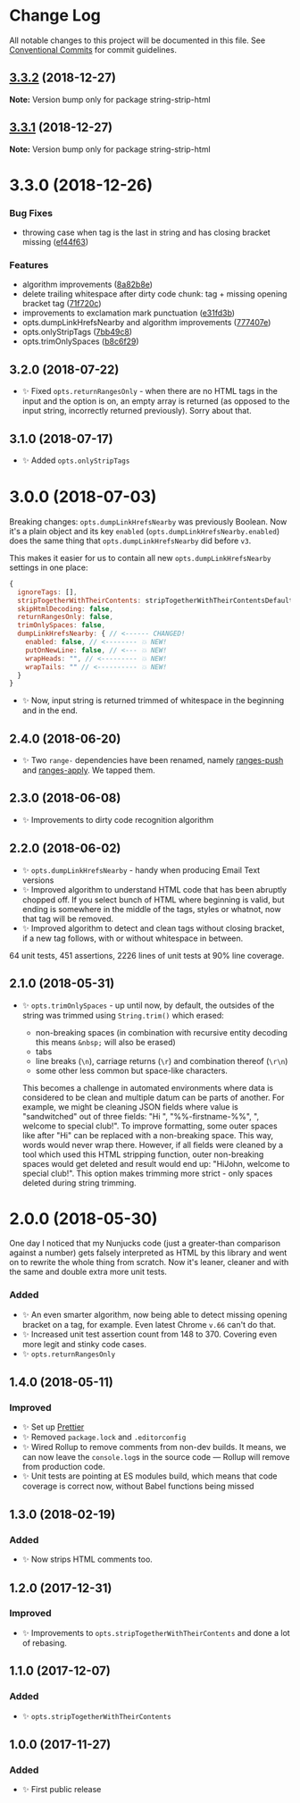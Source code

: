 # Change Log

All notable changes to this project will be documented in this file.
See [Conventional Commits](https://conventionalcommits.org) for commit guidelines.

## [3.3.2](https://bitbucket.org/codsen/codsen/src/master/packages/string-strip-html/compare/string-strip-html@3.3.1...string-strip-html@3.3.2) (2018-12-27)

**Note:** Version bump only for package string-strip-html





## [3.3.1](https://bitbucket.org/codsen/codsen/src/master/packages/string-strip-html/compare/string-strip-html@3.3.0...string-strip-html@3.3.1) (2018-12-27)

**Note:** Version bump only for package string-strip-html





# 3.3.0 (2018-12-26)


### Bug Fixes

* throwing case when tag is the last in string and has closing bracket missing ([ef44f63](https://bitbucket.org/codsen/codsen/src/master/packages/string-strip-html/commits/ef44f63))


### Features

* algorithm improvements ([8a82b8e](https://bitbucket.org/codsen/codsen/src/master/packages/string-strip-html/commits/8a82b8e))
* delete trailing whitespace after dirty code chunk: tag + missing opening bracket tag ([71f720c](https://bitbucket.org/codsen/codsen/src/master/packages/string-strip-html/commits/71f720c))
* improvements to exclamation mark punctuation ([e31fd3b](https://bitbucket.org/codsen/codsen/src/master/packages/string-strip-html/commits/e31fd3b))
* opts.dumpLinkHrefsNearby and algorithm improvements ([777407e](https://bitbucket.org/codsen/codsen/src/master/packages/string-strip-html/commits/777407e))
* opts.onlyStripTags ([7bb49c8](https://bitbucket.org/codsen/codsen/src/master/packages/string-strip-html/commits/7bb49c8))
* opts.trimOnlySpaces ([b8c6f29](https://bitbucket.org/codsen/codsen/src/master/packages/string-strip-html/commits/b8c6f29))





## 3.2.0 (2018-07-22)

- ✨ Fixed `opts.returnRangesOnly` - when there are no HTML tags in the input and the option is on, an empty array is returned (as opposed to the input string, incorrectly returned previously). Sorry about that.

## 3.1.0 (2018-07-17)

- ✨ Added `opts.onlyStripTags`

# 3.0.0 (2018-07-03)

Breaking changes: `opts.dumpLinkHrefsNearby` was previously Boolean. Now it's a plain object and its key `enabled` (`opts.dumpLinkHrefsNearby.enabled`) does the same thing that `opts.dumpLinkHrefsNearby` did before `v3`.

This makes it easier for us to contain all new `opts.dumpLinkHrefsNearby` settings in one place:

```js
{
  ignoreTags: [],
  stripTogetherWithTheirContents: stripTogetherWithTheirContentsDefaults,
  skipHtmlDecoding: false,
  returnRangesOnly: false,
  trimOnlySpaces: false,
  dumpLinkHrefsNearby: { // <------ CHANGED!
    enabled: false, // <-------- 💥 NEW!
    putOnNewLine: false, // <--- 💥 NEW!
    wrapHeads: "", // <--------- 💥 NEW!
    wrapTails: "" // <---------- 💥 NEW!
  }
}
```

- ✨ Now, input string is returned trimmed of whitespace in the beginning and in the end.

## 2.4.0 (2018-06-20)

- ✨ Two `range-` dependencies have been renamed, namely [ranges-push](https://www.npmjs.com/package/ranges-push) and [ranges-apply](https://www.npmjs.com/package/ranges-apply). We tapped them.

## 2.3.0 (2018-06-08)

- ✨ Improvements to dirty code recognition algorithm

## 2.2.0 (2018-06-02)

- ✨ `opts.dumpLinkHrefsNearby` - handy when producing Email Text versions
- ✨ Improved algorithm to understand HTML code that has been abruptly chopped off. If you select bunch of HTML where beginning is valid, but ending is somewhere in the middle of the tags, styles or whatnot, now that tag will be removed.
- ✨ Improved algorithm to detect and clean tags without closing bracket, if a new tag follows, with or without whitespace in between.

64 unit tests, 451 assertions, 2226 lines of unit tests at 90% line coverage.

## 2.1.0 (2018-05-31)

- ✨ `opts.trimOnlySpaces` - up until now, by default, the outsides of the string was trimmed using `String.trim()` which erased:

  - non-breaking spaces (in combination with recursive entity decoding this means `&nbsp;` will also be erased)
  - tabs
  - line breaks (`\n`), carriage returns (`\r`) and combination thereof (`\r\n`)
  - some other less common but space-like characters.

  This becomes a challenge in automated environments where data is considered to be clean and multiple datum can be parts of another. For example, we might be cleaning JSON fields where value is "sandwitched" out of three fields: "Hi&nbsp;", "%%-firstname-%%", ", welcome to special club!". To improve formatting, some outer spaces like after "Hi" can be replaced with a non-breaking space. This way, words would never wrap there. However, if all fields were cleaned by a tool which used this HTML stripping function, outer non-breaking spaces would get deleted and result would end up: "HiJohn, welcome to special club!". This option makes trimming more strict - only spaces deleted during string trimming.

# 2.0.0 (2018-05-30)

One day I noticed that my Nunjucks code (just a greater-than comparison against a number) gets falsely interpreted as HTML by this library and went on to rewrite the whole thing from scratch. Now it's leaner, cleaner and with the same and double extra more unit tests.

### Added

- ✨ An even smarter algorithm, now being able to detect missing opening bracket on a tag, for example. Even latest Chrome `v.66` can't do that.
- ✨ Increased unit test assertion count from 148 to 370. Covering even more legit and stinky code cases.
- ✨ `opts.returnRangesOnly`

## 1.4.0 (2018-05-11)

### Improved

- ✨ Set up [Prettier](https://prettier.io)
- ✨ Removed `package.lock` and `.editorconfig`
- ✨ Wired Rollup to remove comments from non-dev builds. It means, we can now leave the `console.log`s in the source code — Rollup will remove from production code.
- ✨ Unit tests are pointing at ES modules build, which means that code coverage is correct now, without Babel functions being missed

## 1.3.0 (2018-02-19)

### Added

- ✨ Now strips HTML comments too.

## 1.2.0 (2017-12-31)

### Improved

- ✨ Improvements to `opts.stripTogetherWithTheirContents` and done a lot of rebasing.

## 1.1.0 (2017-12-07)

### Added

- ✨ `opts.stripTogetherWithTheirContents`

## 1.0.0 (2017-11-27)

### Added

- ✨ First public release
